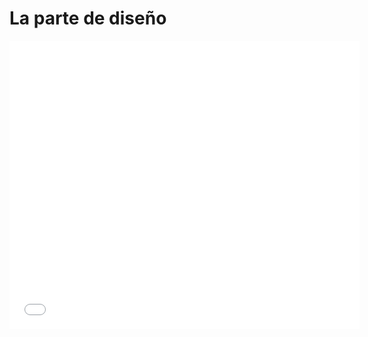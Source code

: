 
# La parte de diseño

<iframe width="560" height="461" src="//www.youtube.com/embed/usvG0JDD_Y0" frameborder="0"></iframe>

